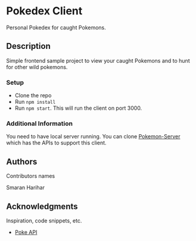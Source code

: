 # Pokedex Client

Personal Pokedex for caught Pokemons.

## Description

Simple frontend sample project to view your caught Pokemons and to hunt for other wild pokemons.

### Setup

* Clone the repo
* Run `npm install`
* Run `npm start`. This will run the client on port 3000.

### Additional Information

You need to have local server running. You can clone [Pokemon-Server](https://github.com/smaranh/Pokemon-Server) which has the APIs to support this client.

## Authors

Contributors names

Smaran Harihar

## Acknowledgments

Inspiration, code snippets, etc.
* [Poke API](https://pokeapi.co/docs/v2#pokemon-section)